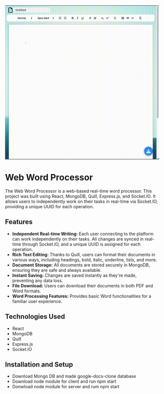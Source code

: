 ![Web Word Processor](video.gif)

# Web Word Processor

The Web Word Processor is a web-based real-time word processor. This project was built using React, MongoDB, Quill, Express.js, and Socket.IO. It allows users to independently work on their tasks in real-time via Socket.IO, providing a unique UUID for each operation.

## Features

- **Independent Real-time Writing:** Each user connecting to the platform can work independently on their tasks. All changes are synced in real-time through Socket.IO, and a unique UUID is assigned for each operation.
- **Rich Text Editing:** Thanks to Quill, users can format their documents in various ways, including headings, bold, italic, underline, lists, and more.
- **Document Storage:** All documents are stored securely in MongoDB, ensuring they are safe and always available.
- **Instant Saving:** Changes are saved instantly as they're made, preventing any data loss.
- **File Download:** Users can download their documents in both PDF and Word formats.
- **Word Processing Features:** Provides basic Word functionalities for a familiar user experience.

## Technologies Used

- React
- MongoDB
- Quill
- Express.js
- Socket.IO

## Installation and Setup

- Download Mongo DB and made google-docs-clone database
- Download node module for client and run npm start
- Donwload node module for server and rum npm start
